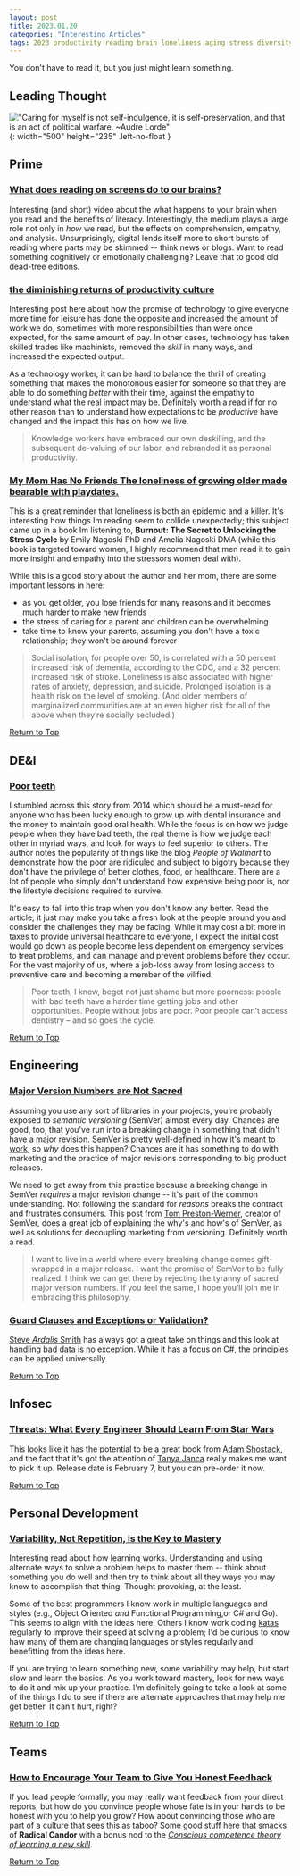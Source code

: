 ```yaml
---
layout: post
title: 2023.01.20
categories: "Interesting Articles"
tags: 2023 productivity reading brain loneliness aging stress diversity equity inclusion poor classism "software engineering" versioning semver "guard clauses" exceptions validation ardalis infosec "tanya janca" "adam shostack" threats "personal development" learning teams feedback
---
```


You don't have to read it, but you just might learn something.

<!--more-->

## Leading Thought

!["Caring for myself is not self-indulgence, it is self-preservation, and that is an act of political warfare. ~Audre Lorde"](https://www.azquotes.com/picture-quotes/quote-caring-for-myself-is-not-self-indulgence-it-is-self-preservation-and-that-is-an-act-audre-lorde-45-67-08.jpg){: width="500" height="235" .left-no-float }

## Prime

### [What does reading on screens do to our brains?](https://www.bbc.co.uk/ideas/videos/what-does-reading-on-screens-do-to-our-brains/p09xx6qw)

Interesting (and short) video about the what happens to your brain when you read and the benefits of literacy. Interestingly, the medium plays a large role not only in *how* we read, but the effects on comprehension, empathy, and analysis. Unsurprisingly, digital lends itself more to short bursts of reading where parts may be skimmed -- think news or blogs. Want to read something cognitively or emotionally challenging? Leave that to good old dead-tree editions.

### [the diminishing returns of productivity culture ](https://annehelen.substack.com/p/the-diminishing-returns-of-productivity)

Interesting post here about how the promise of technology to give everyone more time for leisure has done the opposite and increased the amount of work we do, sometimes with more responsibilities than were once expected, for the same amount of pay. In other cases, technology has taken skilled trades like machinists, removed the *skill*
 in many ways, and increased the expected output.

 As a technology worker, it can be hard to balance the thrill of creating something that makes the monotonous easier for someone so that they are able to do something *better* with their time, against the empathy to understand what the real impact may be. Definitely worth a read if for no other reason than to understand how expectations to be *productive* have changed and the impact this has on how we live.

> Knowledge workers have embraced our own deskilling, and the subsequent de-valuing of our labor, and rebranded it as personal productivity.

### [My Mom Has No Friends The loneliness of growing older made bearable with playdates.](https://www.thecut.com/2022/08/helping-my-mom-make-friends.html)

This is a great reminder that loneliness is both an epidemic and a killer. It's interesting how things Im reading seem to collide unexpectedly; this subject came up in a book Im listening to, **Burnout: The Secret to Unlocking the Stress Cycle** by Emily Nagoski PhD and Amelia Nagoski DMA (while this book is targeted toward women, I highly recommend that men read it to gain more insight and empathy into the stressors women deal with).

While this is a good story about the author and her mom, there are some important lessons in here:

- as you get older, you lose friends for many reasons and it becomes much harder to make new friends
- the stress of caring for a parent and children can be overwhelming
- take time to know your parents, assuming you don't have a toxic relationship; they won't be around forever

> Social isolation, for people over 50, is correlated with a 50 percent increased risk of dementia, according to the CDC, and a 32 percent increased risk of stroke. Loneliness is also associated with higher rates of anxiety, depression, and suicide. Prolonged isolation is a health risk on the level of smoking. (And older members of marginalized communities are at an even higher risk for all of the above when they’re socially secluded.)

[Return to Top](#leading-thought)

## DE&I

### [Poor teeth](https://aeon.co/essays/there-is-no-shame-worse-than-poor-teeth-in-a-rich-world)

I stumbled across this story from 2014 which should be a must-read for anyone who has been lucky enough to grow up with dental insurance and the money to maintain good oral health. While the focus is on how we judge people when they have bad teeth, the real theme is how we judge each other in myriad ways, and look for ways to feel superior to others. The author notes the popularity of things like the blog *People of Walmart* to demonstrate how the poor are ridiculed and subject to bigotry because they don't have the privilege of better clothes, food, or healthcare. There are a lot of people who simply don't understand how expensive being poor is, nor the lifestyle decisions required to survive.

It's easy to fall into this trap when you don't know any better. Read the article; it just may make you take a fresh look at the people around you and consider the challenges they may be facing. While it may cost a bit more in taxes to provide universal healthcare to everyone, I expect the initial cost would go down as people become less dependent on emergency services to treat problems, and can manage and prevent problems before they occur. For the vast majority of us, where a job-loss away from losing access to preventive care and becoming a member of the vilified.

> Poor teeth, I knew, beget not just shame but more poorness: people with bad teeth have a harder time getting jobs and other opportunities. People without jobs are poor. Poor people can’t access dentistry – and so goes the cycle.

[Return to Top](#leading-thought)

## Engineering

### [Major Version Numbers are Not Sacred](https://tom.preston-werner.com/2022/05/23/major-version-numbers-are-not-sacred.html)

Assuming you use any sort of libraries in your projects, you're probably exposed to *semantic versioning* (SemVer) almost every day. Chances are good, too, that you've run into a breaking change in something that didn't have a major revision. [SemVer is pretty well-defined in how it's meant to work](https://semver.org), so *why* does this happen? Chances are it has something to do with marketing and the practice of major revisions corresponding to big product releases.

We need to get away from this practice because a breaking change in SemVer *requires* a major revision change -- it's part of the common understanding. Not following the standard for *reasons* breaks the contract and frustrates consumers. This post from [Tom Preston-Werner](https://github.com/mojombo/), creator of SemVer, does a great job of explaining the why's and how's of SemVer, as well as solutions for decoupling marketing from versioning. Definitely worth a read.

> I want to live in a world where every breaking change comes gift-wrapped in a major release. I want the promise of SemVer to be fully realized. I think we can get there by rejecting the tyranny of sacred major version numbers. If you feel the same, I hope you’ll join me in embracing this philosophy.

### [Guard Clauses and Exceptions or Validation?](https://ardalis.com/guard-clauses-and-exceptions-or-validation/)

[Steve *Ardalis* Smith](https://twitter.com/ardalis?s=20&t=yo5_Mk3F6pl5_v3uyJpXXA) has always got a great take on things and this look at handling bad data is no exception. While it has a focus on C#, the principles can be applied universally.

[Return to Top](#leading-thought)

## Infosec

### [Threats: What Every Engineer Should Learn From Star Wars](https://threatsbook.com)

This looks like it has the potential to be a great book from [Adam Shostack](https://shostack.org/about/adam), and the fact that it's got the attention of [Tanya Janca](https://shehackspurple.ca) really makes me want to pick it up. Release date is February 7, but you can pre-order it now.

[Return to Top](#leading-thought)

## Personal Development

### [Variability, Not Repetition, is the Key to Mastery](https://www.scotthyoung.com/blog/2022/10/26/variable-mastery/)

Interesting read about how learning works. Understanding and using alternate ways to solve a problem helps to master them -- think about something you do well and then try to think about all they ways you may know to accomplish that thing. Thought provoking, at the least.

Some of the best programmers I know work in multiple languages and styles (e.g., Object Oriented *and* Functional Programming,or C# and Go). This seems to align with the ideas here. Others I know work coding [katas](https://en.wikipedia.org/wiki/Kata) regularly to improve their speed at solving a problem; I'd be curious to know haw many of them are changing languages or styles regularly and benefitting from the ideas here.

If you are trying to learn something new, some variability may help, but start slow and learn the basics. As you work toward mastery, look for new ways to do it and mix up your practice. I'm definitely going to take a look at some of the things I do to see if there are alternate approaches that may help me get better. It can't hurt, right?

[Return to Top](#leading-thought)

## Teams

### [How to Encourage Your Team to Give You Honest Feedback](https://hbr.org/2022/10/how-to-encourage-your-team-to-give-you-honest-feedback)

If you lead people formally, you may really want feedback from your direct reports, but how do you convince people whose fate is in your hands to be honest with you to help you grow? How about convincing those who are part of a culture that sees this as taboo? Some good stuff here that smacks of **Radical Candor** with a bonus nod to the *[Conscious competence theory of learning a new skill](https://en.wikipedia.org/wiki/Four_stages_of_competence)*.

[Return to Top](#leading-thought)
